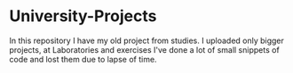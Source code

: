 # University-Projects
In this repository I have my old project from studies. I uploaded only bigger projects, at Laboratories and exercises I've done a lot of small snippets of code and lost them due to lapse of time.